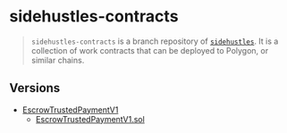 # sidehustles-contracts
> `sidehustles-contracts` is a branch repository of [`sidehustles`](https://github.com/figurestudios/sidehustles). It is a collection of work contracts that can be deployed to Polygon, or similar chains.

## Versions

- [EscrowTrustedPaymentV1](https://github.com/figurestudios/sidehustles-contracts/blob/main/EscrowTrustedPaymentV1/README.md)
  - [EscrowTrustedPaymentV1.sol](https://github.com/figurestudios/sidehustles-contracts/blob/main/EscrowTrustedPaymentV1/contracts/EscrowTrustedPaymentV1.sol)
